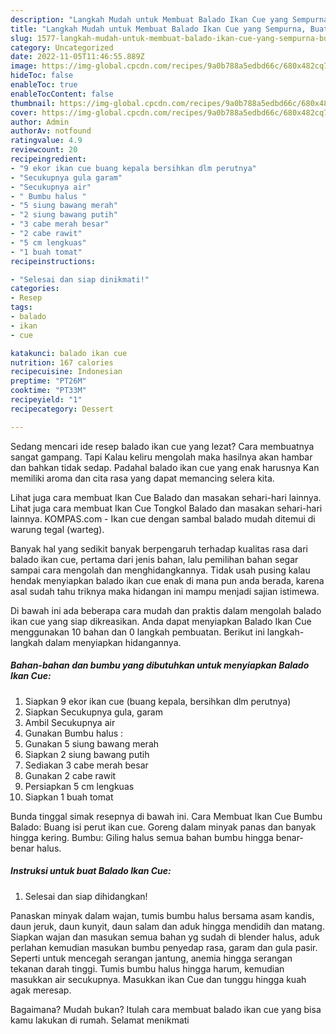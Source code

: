 ```yaml
---
description: "Langkah Mudah untuk Membuat Balado Ikan Cue yang Sempurna, Buat Buka Puasa Enak Banget"
title: "Langkah Mudah untuk Membuat Balado Ikan Cue yang Sempurna, Buat Buka Puasa Enak Banget"
slug: 1577-langkah-mudah-untuk-membuat-balado-ikan-cue-yang-sempurna-buat-buka-puasa-enak-banget
category: Uncategorized
date: 2022-11-05T11:46:55.889Z
image: https://img-global.cpcdn.com/recipes/9a0b788a5edbd66c/680x482cq70/balado-ikan-cue-foto-resep-utama.jpg
hideToc: false
enableToc: true
enableTocContent: false
thumbnail: https://img-global.cpcdn.com/recipes/9a0b788a5edbd66c/680x482cq70/balado-ikan-cue-foto-resep-utama.jpg
cover: https://img-global.cpcdn.com/recipes/9a0b788a5edbd66c/680x482cq70/balado-ikan-cue-foto-resep-utama.jpg
author: Admin
authorAv: notfound
ratingvalue: 4.9
reviewcount: 20
recipeingredient:
- "9 ekor ikan cue buang kepala bersihkan dlm perutnya"
- "Secukupnya gula garam"
- "Secukupnya air"
- " Bumbu halus "
- "5 siung bawang merah"
- "2 siung bawang putih"
- "3 cabe merah besar"
- "2 cabe rawit"
- "5 cm lengkuas"
- "1 buah tomat"
recipeinstructions:

- "Selesai dan siap dinikmati!"
categories:
- Resep
tags:
- balado
- ikan
- cue

katakunci: balado ikan cue 
nutrition: 167 calories
recipecuisine: Indonesian
preptime: "PT26M"
cooktime: "PT33M"
recipeyield: "1"
recipecategory: Dessert

---
```



Sedang mencari ide resep balado ikan cue yang lezat? Cara membuatnya sangat gampang. Tapi Kalau keliru mengolah maka hasilnya akan hambar dan bahkan tidak sedap. Padahal balado ikan cue yang enak harusnya Kan memiliki aroma dan cita rasa yang dapat memancing selera kita.


Lihat juga cara membuat Ikan Cue Balado dan masakan sehari-hari lainnya. Lihat juga cara membuat Ikan Cue Tongkol Balado dan masakan sehari-hari lainnya. KOMPAS.com - Ikan cue dengan sambal balado mudah ditemui di warung tegal (warteg).

Banyak hal yang sedikit banyak berpengaruh terhadap kualitas rasa dari balado ikan cue, pertama dari jenis bahan, lalu pemilihan bahan segar sampai cara mengolah dan menghidangkannya. Tidak usah pusing kalau hendak menyiapkan balado ikan cue enak di mana pun anda berada, karena asal sudah tahu triknya maka hidangan ini mampu menjadi sajian istimewa.


Di bawah ini ada beberapa cara mudah dan praktis dalam mengolah balado ikan cue yang siap dikreasikan. Anda dapat menyiapkan Balado Ikan Cue menggunakan 10 bahan dan 0 langkah pembuatan. Berikut ini langkah-langkah dalam menyiapkan hidangannya.

<!--inarticleads1-->

##### Bahan-bahan dan bumbu yang dibutuhkan untuk menyiapkan Balado Ikan Cue:

1. Siapkan 9 ekor ikan cue (buang kepala, bersihkan dlm perutnya)
1. Siapkan Secukupnya gula, garam
1. Ambil Secukupnya air
1. Gunakan  Bumbu halus :
1. Gunakan 5 siung bawang merah
1. Siapkan 2 siung bawang putih
1. Sediakan 3 cabe merah besar
1. Gunakan 2 cabe rawit
1. Persiapkan 5 cm lengkuas
1. Siapkan 1 buah tomat


Bunda tinggal simak resepnya di bawah ini. Cara Membuat Ikan Cue Bumbu Balado: Buang isi perut ikan cue. Goreng dalam minyak panas dan banyak hingga kering. Bumbu: Giling halus semua bahan bumbu hingga benar-benar halus. 

<!--inarticleads2-->

##### Instruksi untuk buat Balado Ikan Cue:


1. Selesai dan siap dihidangkan!

Panaskan minyak dalam wajan, tumis bumbu halus bersama asam kandis, daun jeruk, daun kunyit, daun salam dan aduk hingga mendidih dan matang. Siapkan wajan dan masukan semua bahan yg sudah di blender halus, aduk perlahan kemudian masukan bumbu penyedap rasa, garam dan gula pasir. Seperti untuk mencegah serangan jantung, anemia hingga serangan tekanan darah tinggi. Tumis bumbu halus hingga harum, kemudian masukkan air secukupnya. Masukkan ikan Cue dan tunggu hingga kuah agak meresap. 

Bagaimana? Mudah bukan? Itulah cara membuat balado ikan cue yang bisa kamu lakukan di rumah. Selamat menikmati
